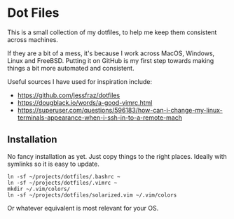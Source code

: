 # Dot Files

This is a small collection of my dotfiles, to help me keep them consistent across machines.

If they are a bit of a mess, it's because I work across MacOS, Windows, Linux and FreeBSD. Putting it on GitHub is my first step towards making things a bit more automated and consistent. 

Useful sources I have used for inspiration include:

- https://github.com/jessfraz/dotfiles
- https://dougblack.io/words/a-good-vimrc.html
- https://superuser.com/questions/596183/how-can-i-change-my-linux-terminals-appearance-when-i-ssh-in-to-a-remote-mach


## Installation

No fancy installation as yet.  Just copy things to the right places.  Ideally with symlinks so it is easy to update.

```
ln -sf ~/projects/dotfiles/.bashrc ~
ln -sf ~/projects/dotfiles/.vimrc ~
mkdir ~/.vim/colors/
ln -sf ~/projects/dotfiles/solarized.vim ~/.vim/colors
```

Or whatever equivalent is most relevant for your OS.

